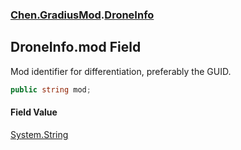 
### [Chen.GradiusMod](./Chen-GradiusMod 'Chen.GradiusMod').[DroneInfo](./Chen-GradiusMod-DroneInfo 'Chen.GradiusMod.DroneInfo')

## DroneInfo.mod Field
Mod identifier for differentiation, preferably the GUID.  
```csharp
public string mod;
```

#### Field Value
[System.String](https://docs.microsoft.com/en-us/dotnet/api/System.String 'System.String')  
